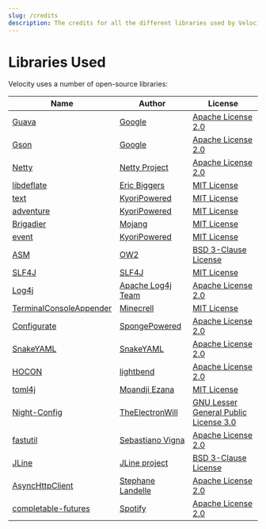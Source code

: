 ```yaml
---
slug: /credits
description: The credits for all the different libraries used by Velocity.
---
```


# Libraries Used

Velocity uses a number of open-source libraries:

| Name                                                                            | Author                                                                   | License                                                                                                      |
|---------------------------------------------------------------------------------|--------------------------------------------------------------------------|--------------------------------------------------------------------------------------------------------------|
| [Guava](https://github.com/google/guava)                                        | [Google](https://github.com/google)                                      | [Apache License 2.0](https://github.com/google/guava/blob/master/COPYING)                                    |
| [Gson](https://github.com/google/gson)                                          | [Google](https://github.com/google)                                      | [Apache License 2.0](https://github.com/google/gson/blob/master/LICENSE)                                     |
| [Netty](https://github.com/netty/netty)                                         | [Netty Project](https://netty.io)                                        | [Apache License 2.0](https://github.com/netty/netty/blob/4.1/LICENSE.txt)                                    |
| [libdeflate](https://github.com/ebiggers/libdeflate)                            | [Eric Biggers](https://github.com/ebiggers)                              | [MIT License](https://github.com/ebiggers/libdeflate/blob/master/COPYING)                                    |
| [text](https://github.com/KyoriPowered/text)                                    | [KyoriPowered](https://github.com/KyoriPowered)                          | [MIT License](https://github.com/KyoriPowered/text/blob/master/license.txt)                                  |
| [adventure](https://github.com/KyoriPowered/adventure)                          | [KyoriPowered](https://github.com/KyoriPowered)                          | [MIT License](https://github.com/KyoriPowered/adventure/blob/main/4/license.txt)                             |
| [Brigadier](https://github.com/Mojang/brigadier)                                | [Mojang](https://www.minecraft.net)                                      | [MIT License](https://github.com/Mojang/brigadier/blob/master/LICENSE)                                       |
| [event](https://github.com/KyoriPowered/event)                                  | [KyoriPowered](https://github.com/KyoriPowered)                          | [MIT License](https://github.com/KyoriPowered/event/blob/master/license.txt)                                 |
| [ASM](http://asm.ow2.org/)                                                      | [OW2](https://www.ow2.org/)                                              | [BSD 3-Clause License](http://asm.ow2.io/license.html)                                                       |
| [SLF4J](https://github.com/qos-ch/slf4j)                                        | [SLF4J](https://www.slf4j.org/)                                          | [MIT License](https://github.com/qos-ch/slf4j/blob/master/LICENSE.txt)                                       |
| [Log4j](https://logging.apache.org/log4j/2.x/)                                  | [Apache Log4j Team](https://logging.apache.org/log4j/2.x/team-list.html) | [Apache License 2.0](https://logging.apache.org/log4j/2.x/license.html)                                      |
| [TerminalConsoleAppender](https://github.com/Minecrell/TerminalConsoleAppender) | [Minecrell](https://github.com/Minecrell)                                | [MIT License](https://github.com/Minecrell/TerminalConsoleAppender/blob/master/LICENSE)                      |
| [Configurate](https://github.com/SpongePowered/configurate)                     | [SpongePowered](https://github.com/SpongePowered)                        | [Apache License 2.0](https://github.com/SpongePowered/configurate/blob/master/LICENSE)                       |
| [SnakeYAML](https://bitbucket.org/snakeyaml/snakeyaml)                             | [SnakeYAML](https://bitbucket.org/snakeyaml)                             | [Apache License 2.0](https://bitbucket.org/snakeyaml/snakeyaml/src/master/LICENSE.txt)                         |
| [HOCON](https://github.com/lightbend/config)                                    | [lightbend](https://github.com/lightbend)                                | [Apache License 2.0](https://github.com/lightbend/config/blob/master/LICENSE-2.0.txt)                        |
| [toml4j](https://github.com/mwanji/toml4j)                                      | [Moandji Ezana](https://github.com/mwanji)                               | [MIT License](https://github.com/mwanji/toml4j/blob/master/LICENSE)                                          |
| [Night-Config](https://github.com/TheElectronWill/night-config)                 | [TheElectronWill](https://github.com/TheElectronWill)                    | [GNU Lesser General Public License 3.0](https://github.com/TheElectronWill/night-config/blob/master/LICENSE) |
| [fastutil](http://fastutil.di.unimi.it/)                                        | [Sebastiano Vigna](http://vigna.di.unimi.it/)                            | [Apache License 2.0](https://github.com/vigna/fastutil/blob/master/LICENSE-2.0)                              |
| [JLine](https://github.com/jline/jline3/blob/master/LICENSE.txt)                | [JLine project](https://github.com/jline/jline3)                         | [BSD 3-Clause License](https://github.com/jline/jline3/blob/master/LICENSE.txt)                              |
| [AsyncHttpClient](https://github.com/AsyncHttpClient/async-http-client)         | [Stephane Landelle](https://github.com/slandelle)                        | [Apache License 2.0](https://github.com/AsyncHttpClient/async-http-client/blob/master/LICENSE.txt)           |
| [completable-futures](https://github.com/spotify/completable-futures)           | [Spotify](https://github.com/spotify)                                    | [Apache License 2.0](https://github.com/spotify/completable-futures/blob/master/LICENSE)                     |
